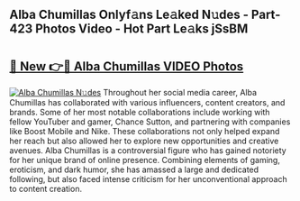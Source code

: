 ## Alba Chumillas Onlyf𝚊ns Le𝚊ked N𝚞des - Part-423 Photos Video - Hot Part Le𝚊ks jSsBM

# <h2><a href="http://ab40307.deff.icu/?id=Alba+Chumillas">🔗 New 👉🔴 Alba Chumillas VIDEO Photos</a></h2>

[![Alba Chumillas N𝚞des](https://i.imgur.com/rIISA9y.gif)](http://ab40307.deff.icu/?id=Alba+Chumillas)
Throughout her social media career, Alba Chumillas has collaborated with various influencers, content creators, and brands. Some of her most notable collaborations include working with fellow YouTuber and gamer, Chance Sutton, and partnering with companies like Boost Mobile and Nike. These collaborations not only helped expand her reach but also allowed her to explore new opportunities and creative avenues. Alba Chumillas is a controversial figure who has gained notoriety for her unique brand of online presence. Combining elements of gaming, eroticism, and dark humor, she has amassed a large and dedicated following, but also faced intense criticism for her unconventional approach to content creation.
